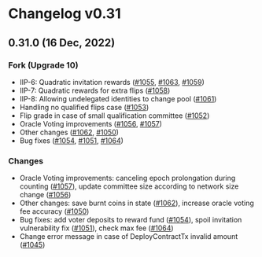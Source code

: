# Changelog v0.31

## 0.31.0 (16 Dec, 2022)

### Fork (Upgrade 10)

- IIP-6: Quadratic invitation rewards ([#1055], [#1063], [#1059])
- IIP-7: Quadratic rewards for extra flips ([#1058])
- IIP-8: Allowing undelegated identities to change pool ([#1061])
- Handling no qualified flips case ([#1053])
- Flip grade in case of small qualification committee ([#1052])
- Oracle Voting improvements ([#1056], [#1057])
- Other changes ([#1062], [#1050])
- Bug fixes ([#1054], [#1051], [#1064])

### Changes

- Oracle Voting improvements: canceling epoch prolongation during counting ([#1057]), update committee size according to
  network size change ([#1056])
- Other changes: save burnt coins in state ([#1062]), increase oracle voting fee accuracy ([#1050])
- Bug fixes: add voter deposits to reward fund ([#1054]), spoil invitation vulnerability fix ([#1051]), сheck max
  fee ([#1064])
- Change error message in case of DeployContractTx invalid amount ([#1045])

[#1055]: https://github.com/idena-network/idena-go/pull/1055

[#1063]: https://github.com/idena-network/idena-go/pull/1063

[#1058]: https://github.com/idena-network/idena-go/pull/1058

[#1061]: https://github.com/idena-network/idena-go/pull/1061

[#1053]: https://github.com/idena-network/idena-go/pull/1053

[#1052]: https://github.com/idena-network/idena-go/pull/1052

[#1054]: https://github.com/idena-network/idena-go/pull/1054

[#1045]: https://github.com/idena-network/idena-go/pull/1045

[#1057]: https://github.com/idena-network/idena-go/pull/1057

[#1056]: https://github.com/idena-network/idena-go/pull/1056

[#1062]: https://github.com/idena-network/idena-go/pull/1062

[#1050]: https://github.com/idena-network/idena-go/pull/1050

[#1051]: https://github.com/idena-network/idena-go/pull/1051

[#1059]: https://github.com/idena-network/idena-go/pull/1059

[#1064]: https://github.com/idena-network/idena-go/pull/1064
